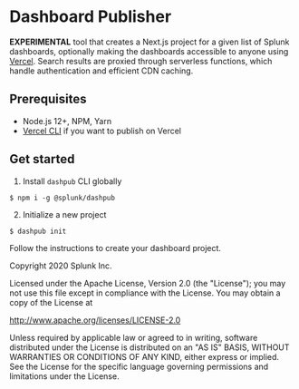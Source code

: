 # Dashboard Publisher

**EXPERIMENTAL** tool that creates a Next.js project for a given list of Splunk dashboards, optionally making the dashboards accessible to anyone using [Vercel](https://vercel.com). Search results are proxied through serverless functions, which handle authentication and efficient CDN caching.

## Prerequisites

-   Node.js 12+, NPM, Yarn
-   [Vercel CLI](https://vercel.com/download) if you want to publish on Vercel

## Get started

1. Install `dashpub` CLI globally

```sh-session
$ npm i -g @splunk/dashpub
```

2. Initialize a new project

```sh-session
$ dashpub init
```

Follow the instructions to create your dashboard project.






Copyright 2020 Splunk Inc. 

Licensed under the Apache License, Version 2.0 (the "License");
you may not use this file except in compliance with the License.
You may obtain a copy of the License at

http://www.apache.org/licenses/LICENSE-2.0

Unless required by applicable law or agreed to in writing, software
distributed under the License is distributed on an "AS IS" BASIS,
WITHOUT WARRANTIES OR CONDITIONS OF ANY KIND, either express or implied.
See the License for the specific language governing permissions and
limitations under the License.
